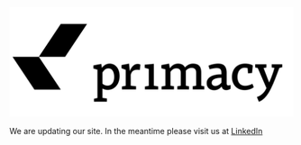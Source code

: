<img width="750px" alt="image" src="/assets/logo-web.png">

We are updating our site. 
In the meantime please visit us at [LinkedIn](https://www.linkedin.com/company/primacy-sweden/)




